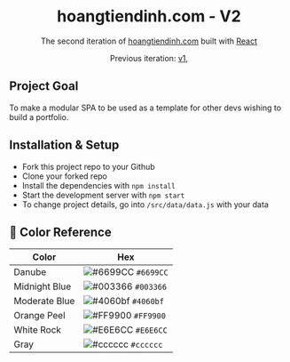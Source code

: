 <h1 align="center">
  hoangtiendinh.com - V2
</h1>
<p align="center">
  The second iteration of <a href="https://www.hoangtiendinh.com/" target="_blank">hoangtiendinh.com</a> built with <a href="https://reactjs.org/" target="_blank">React</a>
</p>
<p align="center">
  Previous iteration:
  <a href="https://github.com/HoangTienDinh/hoangtiendinh.github.io" target="_blank">v1</a>,
 
</p>

## Project Goal
To make a modular SPA to be used as a template for other devs wishing to build a portfolio.

## Installation & Setup
- Fork this project repo to your Github
- Clone your forked repo
- Install the dependencies with `npm install`
- Start the development server with `npm start`
- To change project details, go into `/src/data/data.js` with your data

## 🎨 Color Reference

| Color          | Hex                                                                |
| -------------- | ------------------------------------------------------------------ |
| Danube         | ![#6699CC](https://via.placeholder.com/10/6699CC?text=+) `#6699CC` |
| Midnight Blue  | ![#003366](https://via.placeholder.com/10/003366?text=+) `#003366` |
| Moderate Blue  | ![#4060bf](https://via.placeholder.com/10/4060bf?text=+) `#4060bf` |
| Orange Peel    | ![#FF9900](https://via.placeholder.com/10/FF9900?text=+) `#FF9900` |
| White Rock     | ![#E6E6CC](https://via.placeholder.com/10/E6E6CC?text=+) `#E6E6CC` |
| Gray           | ![#cccccc](https://via.placeholder.com/10/cccccc?text=+) `#cccccc` |